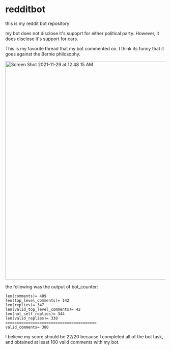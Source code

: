 # redditbot
this is my reddit bot repository

my bot does not disclose it's supoprt for either political party. However, it does disclose it's support for cars.

This is my favorite thread that my bot commented on. I think its funny that it goes against the Bernie philosophy.

<img width="687" alt="Screen Shot 2021-11-29 at 12 48 15 AM" src="https://user-images.githubusercontent.com/11224124/143836169-c39845bd-3eae-4107-a4b1-5cb2195d5d23.png">

the following was the output of bot_counter:

```
len(comments)= 489
len(top_level_comments)= 142
len(replies)= 347
len(valid_top_level_comments)= 42
len(not_self_replies)= 344
len(valid_replies)= 338
========================================
valid_comments= 380
```

I believe my score should be 22/20 because I completed all of the bot task, and obtained at least 100 valid comments with my bot.
